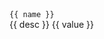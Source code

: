 <tr>
    <td>
        <code>{{ name }}</code>
        <br />
        {{ desc }}
    </td>
    <td>{{ value }}</td>
</tr>